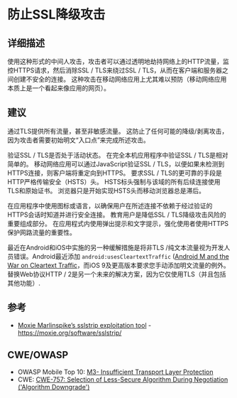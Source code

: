 # 防止SSL降级攻击

## 详细描述

使用这种形式的中间人攻击，攻击者可以通过透明地劫持网络上的HTTP流量，监控HTTPS请求，然后消除SSL / TLS来绕过SSL / TLS，从而在客户端和服务器之间创建不安全的连接。 这种攻击在移动网络应用上尤其难以预防（移动网络应用本质上是一个看起来像应用的网页）。

## 建议

通过TLS提供所有流量，甚至非敏感流量。 这防止了任何可能的降级/剥离攻击，因为攻击者需要初始明文“入口点”来完成所述攻击。

验证SSL / TLS是否处于活动状态。 在完全本机应用程序中验证SSL / TLS是相对简单的。 移动网络应用可以通过JavaScript验证SSL / TLS，以便如果未检测到HTTPS连接，则客户端将重定向到HTTPS。 要求SSL / TLS的更可靠的手段是HTTP严格传输安全（HSTS）头。 HSTS标头强制与该域的所有后续连接使用TLS和原始证书。 浏览器只是开始实现HSTS头而移动浏览器总是滞后。

在应用程序中使用图标或语言，以确保用户在所述连接不依赖于经过验证的HTTPS会话时知道并进行安全连接。 教育用户是降低SSL / TLS降级攻击风险的重要组成部分。 在应用程式内使用弹出提示和文字提示，强化使用者使用HTTPS保护网路流量的重要性。

最近在Android和iOS中实施的另一种缓解措施是将非TLS /纯文本流量视为开发人员错误。Android最近添加 `android:usesCleartextTraffic` ([Android M and the War on Cleartext Traffic](https://koz.io/android-m-and-the-war-on-cleartext-traffic/)，而iOS 9及更高版本要求您手动添加明文流量的例外。 替换Web协议HTTP / 2是另一个未来的解决方案，因为它仅使用TLS（并且包括其他功能）.

## 参考

* [Moxie Marlinspike’s sslstrip exploitation tool](https://moxie.org/software/sslstrip/) - https://moxie.org/software/sslstrip/

## CWE/OWASP

 * OWASP Mobile Top 10: [M3- Insufficient Transport Layer Protection](https://www.owasp.org/index.php/Mobile_Top_10_2014-M3)
 * CWE: [CWE-757: Selection of Less-Secure Algorithm During Negotiation ('Algorithm Downgrade')](http://cwe.mitre.org/data/definitions/757.html)



